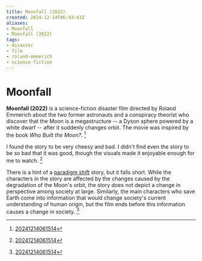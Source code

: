 ```yaml
---
title: Moonfall (2022)
created: 2024-12-14T06:43:43Z
aliases:
- Moonfall
- Moonfall (2022)
tags:
- disaster
- film
- roland-emmerich
- science-fiction
---
```


# Moonfall

**Moonfall (2022)** is a science-fiction disaster film directed by Roland Emmerich about the two former astronauts and a conspiracy theorist who discover that the Moon is a megastructure -- a Dyson sphere powered by a white dwarf -- after it suddenly changes orbit. The movie was inspired by the book _Who Built the Moon?_. [^1]

I found the story to be very cheesy and bad. I didn't find even the story to be so bad that it was good, though the visuals made it enjoyable enough for me to watch. [^1]

There is a hint of a [paradigm shift](../tags/paradigm-shift.md) story, but it falls short. While the characters in the story are affected by the changes caused by the degradation of the Moon's orbit, the story does not depict a change in perspective among society at large. Similarly, the main characters who save Earth come into information that would change society's current understanding of human origin, but the film ends before this information causes a change in society. [^1]

[^1]: [20241214061514](../entries/20241214061514.md)
